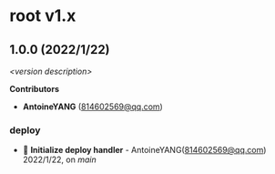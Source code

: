 # root v1.x

## 1.0.0 (2022/1/22)

_\<version description\>_

**Contributors**

- **AntoineYANG** (814602569@qq.com)

### deploy

+ 🌱 **Initialize deploy handler** - AntoineYANG(814602569@qq.com) 2022/1/22, on _main_


